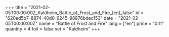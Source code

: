+++
title = "2021-02-05T00:00:00Z_Kaldheim_Battle_of_Frost_and_Fire_[en]_false"
id = "620ed5b7-8874-40d0-9245-98876bdec153"
date = "2021-02-05T00:00:00Z"
name = "Battle of Frost and Fire"
lang = ["en"]
price = "0.11"
quantity = 4
foil = false
set = "Kaldheim"
+++
